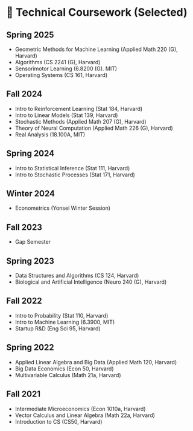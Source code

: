 # 🥇 Technical Coursework (Selected)

## Spring 2025
- Geometric Methods for Machine Learning (Applied Math 220 (G), Harvard)
- Algorithms (CS 2241 (G), Harvard)
- Sensorimotor Learning (6.8200 (G). MIT)
- Operating Systems (CS 161, Harvard)

## Fall 2024
- Intro to Reinforcement Learning (Stat 184, Harvard)
- Intro to Linear Models (Stat 139, Harvard)
- Stochastic Methods (Applied Math 207 (G), Harvard)
- Theory of Neural Computation (Applied Math 226 (G), Harvard)
- Real Analysis (18.100A, MIT)

## Spring 2024
- Intro to Statistical Inference (Stat 111, Harvard)
- Intro to Stochastic Processes (Stat 171, Harvard)

## Winter 2024
- Econometrics (Yonsei Winter Session)

## Fall 2023
- Gap Semester

## Spring 2023
- Data Structures and Algorithms (CS 124, Harvard)
- Biological and Artificial Intelligence (Neuro 240 (G), Harvard)

## Fall 2022
- Intro to Probability (Stat 110, Harvard)
- Intro to Machine Learning (6.3900, MIT)
- Startup R&D (Eng Sci 95, Harvard)

## Spring 2022
- Applied Linear Algebra and Big Data (Applied Math 120, Harvard)
- Big Data Economics (Econ 50, Harvard)
- Multivariable Calculus (Math 21a, Harvard)

## Fall 2021
- Intermediate Microeconomics (Econ 1010a, Harvard)
- Vector Calculus and Linear Algebra (Math 22a, Harvard)
- Introduction to CS (CS50, Harvard)